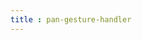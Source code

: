 ```yaml
---
title : pan-gesture-handler
---
```


<!-- ## pan-gesture-handler -->

<!-- UTSCOMJSON.pan-gesture-handler.name -->

<!-- UTSCOMJSON.pan-gesture-handler.description -->

<!-- UTSCOMJSON.pan-gesture-handler.compatibility -->

<!-- UTSCOMJSON.pan-gesture-handler.attribute -->

<!-- UTSCOMJSON.pan-gesture-handler.event -->

<!-- UTSCOMJSON.pan-gesture-handler.component_type -->

<!-- UTSCOMJSON.pan-gesture-handler.children -->

<!-- UTSCOMJSON.pan-gesture-handler.example -->

<!-- UTSCOMJSON.pan-gesture-handler.reference -->
